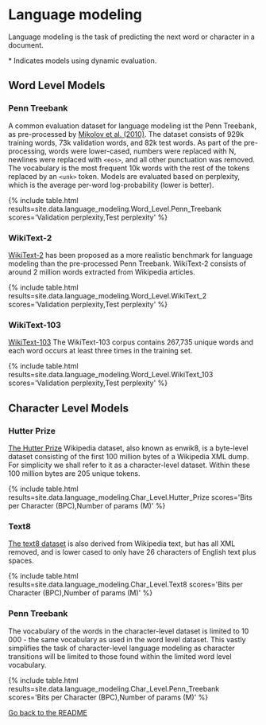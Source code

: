 # Language modeling

Language modeling is the task of predicting the next word or character in a document.

\* Indicates models using dynamic evaluation.

## Word Level Models

### Penn Treebank

A common evaluation dataset for language modeling ist the Penn Treebank,
as pre-processed by [Mikolov et al. (2010)](http://www.fit.vutbr.cz/research/groups/speech/publi/2010/mikolov_interspeech2010_IS100722.pdf).
The dataset consists of 929k training words, 73k validation words, and
82k test words. As part of the pre-processing, words were lower-cased, numbers
were replaced with N, newlines were replaced with `<eos>`,
and all other punctuation was removed. The vocabulary is
the most frequent 10k words with the rest of the tokens replaced by an `<unk>` token.
Models are evaluated based on perplexity, which is the average
per-word log-probability (lower is better).

{% include table.html
  results=site.data.language_modeling.Word_Level.Penn_Treebank
  scores='Validation perplexity,Test perplexity' %}

### WikiText-2

[WikiText-2](https://arxiv.org/abs/1609.07843) has been proposed as a more realistic
benchmark for language modeling than the pre-processed Penn Treebank. WikiText-2
consists of around 2 million words extracted from Wikipedia articles.

{% include table.html
  results=site.data.language_modeling.Word_Level.WikiText_2
  scores='Validation perplexity,Test perplexity' %}

### WikiText-103

[WikiText-103](https://arxiv.org/abs/1609.07843) The WikiText-103 corpus contains 267,735 unique words and each word occurs at least three times in the training set.

{% include table.html
  results=site.data.language_modeling.Word_Level.WikiText_103
  scores='Validation perplexity,Test perplexity' %}

## Character Level Models

### Hutter Prize

[The Hutter Prize](http://prize.hutter1.net) Wikipedia dataset, also known as enwik8, is a byte-level dataset consisting of the
first 100 million bytes of a Wikipedia XML dump. For simplicity we shall refer to it as a character-level dataset.
Within these 100 million bytes are 205 unique tokens.

{% include table.html
  results=site.data.language_modeling.Char_Level.Hutter_Prize
  scores='Bits per Character (BPC),Number of params (M)' %}

### Text8
[The text8 dataset](http://mattmahoney.net/dc/textdata.html) is also derived from Wikipedia text, but has all XML removed, and is lower cased to only have 26 characters of English text plus spaces.

{% include table.html
  results=site.data.language_modeling.Char_Level.Text8
  scores='Bits per Character (BPC),Number of params (M)' %}

### Penn Treebank
The vocabulary of the words in the character-level dataset is limited to 10 000 - the same vocabulary as used in the word level dataset.  This vastly simplifies the task of character-level language modeling as character transitions will be limited to those found within the limited word level vocabulary.

{% include table.html
  results=site.data.language_modeling.Char_Level.Penn_Treebank
  scores='Bits per Character (BPC),Number of params (M)' %}

[Go back to the README](README.md)
